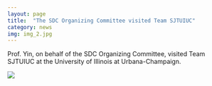 ```yaml
---
layout: page
title:  "The SDC Organizing Committee visited Team SJTUIUC"
category: news
img: img_2.jpg
---
```


Prof. Yin, on behalf of the SDC Organizing Committee, visited Team SJTUIUC at the University of Illinois at Urbana-Champaign.

<img src="{{ site.baseurl }}/assets/img/news/img_2.jpg" class="img-thumbnail">